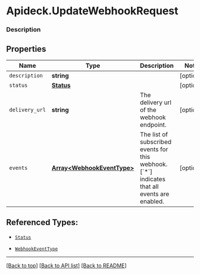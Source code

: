 # Apideck.UpdateWebhookRequest

### Description

## Properties
Name | Type | Description | Notes
------------ | ------------- | ------------- | -------------
`description` | **string** |  | [optional] 
`status` | [**Status**](Status.md) |  | [optional] 
`delivery_url` | **string** | The delivery url of the webhook endpoint. | [optional] 
`events` | [**Array&lt;WebhookEventType&gt;**](WebhookEventType.md) | The list of subscribed events for this webhook. [&#x60;*&#x60;] indicates that all events are enabled. | [optional] 





## Referenced Types:

* [`Status`](Status.md)

* [`WebhookEventType`](WebhookEventType.md)

---

[[Back to top]](#) [[Back to API list]](../../../../README.md#documentation-for-api-endpoints) [[Back to README]](../../../../README.md)


